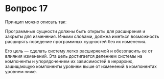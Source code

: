 # Вопрос 17

Принцип можно описать так:

<tip>
Программные сущности должны быть открыты для расширения и закрыты
для изменения.
</tip>
Иными словами, должна иметься возможность расширять поведение программных сущностей без их изменения.

Его цель — сделать систему легко расширяемой и обезопасить ее от
влияния изменений. Эта цель достигается делением системы на компоненты
и упорядочением их зависимостей в иерархию, защищающую компоненты
уровнем выше от изменений в компонентах уровнем ниже.
